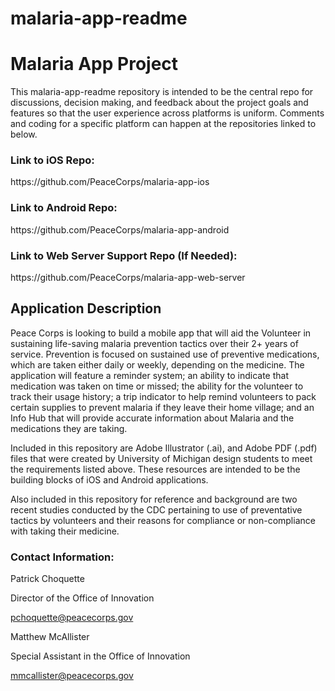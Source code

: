 malaria-app-readme
==================



<h1>Malaria App Project</h1>

This malaria-app-readme repository is intended to be the central repo for discussions, decision making, and feedback about the project goals and features so that the user experience across platforms is uniform. Comments and coding for a specific platform can happen at the repositories linked to below.

<h3>Link to iOS Repo:</h3> https://github.com/PeaceCorps/malaria-app-ios

<h3>Link to Android Repo:</h3> https://github.com/PeaceCorps/malaria-app-android

<h3>Link to Web Server Support Repo (If Needed):</h3> https://github.com/PeaceCorps/malaria-app-web-server



<h2>Application Description</h2>

Peace Corps is looking to build a mobile app that will aid the Volunteer in sustaining life-saving malaria prevention tactics over their 2+ years of service. Prevention is focused on sustained use of preventive medications, which are taken either daily or weekly, depending on the medicine. The application will feature a reminder system; an ability to indicate that medication was taken on time or missed; the ability for the volunteer to track their usage history; a trip indicator to help remind volunteers to pack certain supplies to prevent malaria if they leave their home village; and an Info Hub that will provide accurate information about Malaria and the medications they are taking. 

Included in this repository are Adobe Illustrator (.ai), and Adobe PDF (.pdf) files that were created by University of Michigan design students to meet the requirements listed above. These resources are intended to be the building blocks of iOS and Android applications.

Also included in this repository for reference and background are two recent studies conducted by the CDC pertaining to use of preventative tactics by volunteers and their reasons for compliance or non-compliance with taking their medicine. 


<h3>Contact Information:</h3>


Patrick Choquette

Director of the Office of Innovation

pchoquette@peacecorps.gov


Matthew McAllister

Special Assistant in the Office of Innovation

mmcallister@peacecorps.gov
